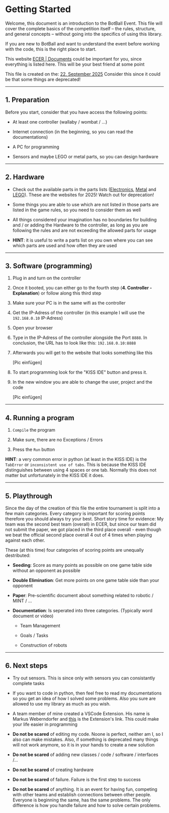 # Getting Started

Welcome, this document is an introduction to the BotBall Event. This file will cover the complete basics of the competition itself – the rules, structure, and general concepts – without going into the specifics of using this library.  

If you are new to BotBall and want to understand the event before working with the code, this is the right place to start.

This website [ECER | Documents](https://ecer.pria.at/documents) could be important for you, since everything is listed here. This will be your best friend at some point

This file is created on the: <u>22. September 2025</u>
Consider this since it could be that some things are deprecated!

---

## 1. Preparation

Before you start, consider that you have access the following points:

- At least one controller (wallaby / wombat / ...)

- Internet connection (in the beginning, so you can read the documentations)

- A PC for programming

- Sensors and maybe LEGO or metal parts, so you can design hardware

---

## 2. Hardware

- Check out the available parts in the parts lists ([Electronics](https://ecer.pria.at/documents/2025/botball/parts-lists/2025%20Electronics%20Kit.pdf), [Metal](https://ecer.pria.at/documents/2025/botball/parts-lists/2025%20KIPR%20Metal%20Parts%20v1.1.pdf) and [LEGO](https://ecer.pria.at/documents/2025/botball/parts-lists/2025%20Lego%20Parts.pdf)). These are the websites for 2025! Watch out for deprecation!

- Some things you are able to use which are not listed in those parts are listed in the game rules, so you need to consider them as well

- All things considered your imagination has no boundaries for building and / or adding the Hardware to the controller, as long as you are following the rules and are not exceeding the allowed parts for usage

- **HINT**: it is useful to write a parts list on you own where you can see which parts are used and how often they are used

---

## 3. Software (programming)

1. Plug in and turn on the controller

2. Once it booted, you can either go to the fourth step (**4. Controller - Explanation**) or follow along this third step

3. Make sure your PC is in the same wifi as the controller

4. Get the IP-Adress of the controller (in this example I will use the `192.168.0.10` IP-Adress)

5. Open your browser

6. Type in the IP-Adress of the controller alongside the Port `8888`. In conclusion, the URL has to look like this: `192.168.0.10:8888` 

7. Afterwards you will get to the website that looks something like this
   
   [Pic einfügen]

8. To start programming look for the "KISS IDE" button and press it.

9. In the new window you are able to change the user, project and the code
   
   [Pic einfügen]

---

## 4. Running a program

1. `Compile` the program

2. Make sure, there are no Exceptions / Errors

3. Press the `Run` button

**HINT**: a very common error in python (at least in the KISS IDE) is the `TabError` or `inconsistent use of tabs`. This is because the KISS IDE distinguishes between using 4 spaces or one tab. Normally this does not matter but unfortunately in the KISS IDE it does.

---

## 5. Playthrough

Since the day of the creation of this file the entire tournament is split into a few main categories. Every category is important for scoring points therefore you should always try your best. Short story time for evidence: My team was the second best team (overall) in ECER, but since our team did not submit the paper, we got placed in the third place overall - even though we beat the official second place overall 4 out of 4 times when playing against each other. 

These (at this time) four categories of scoring points are unequally destributed: 

- **Seeding**: Score as many points as possible on one game table side without an opponent as possible

- **Double Elimination**: Get more points on one game table side than your opponent

- **Paper**: Pre-scientific document about something related to robotic / MINT / ...

- **Documentation**: Is seperated into three categories. (Typically word document or video)
  
  - Team Management
  
  - Goals / Tasks
  
  - Construction of robots

---

## 6. Next steps

- Try out sensors. This is since only with sensors you can consistantly complete tasks

- If you want to code in python, then feel free to read my documentations so you get an idea of how I solved some problems. Also you sure are allowed to use my library as much as you wish. 

- A team member of mine created a VSCode Extension. His name is Markus Weberndorfer and [this](https://marketplace.visualstudio.com/items?itemName=markusweberndorfer0.kipr-wombat-vscode-extension) is the Extension's link. This could make your life easier in programming

- **Do not be scared** of editing my code. Noone is perfect, neither am I, so I also can make mistakes. Also, if something is deprecated many things will not work anymore, so it is in your hands to create a new solution

- **Do not be scared** of adding new classes / code / software / interfaces /... 

- **Do not be scared** of creating hardware

- **Do not be scared** of failure. Failure is the first step to success 

- **Do not be scared** of anything. It is an event for having fun, competing with other teams and establish connections between other people. Everyone is beginning the same, has the same problems. The only difference is how you handle failure and how to solve certain problems. 
